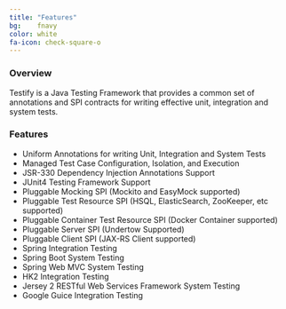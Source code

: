 ```yaml
---
title: "Features"
bg:    fnavy
color: white
fa-icon: check-square-o
---
```

### Overview
Testify is a Java Testing Framework that provides a common set of annotations and SPI contracts for writing effective unit, integration and system tests.

### Features
- Uniform Annotations for writing Unit, Integration and System Tests
- Managed Test Case Configuration, Isolation, and Execution
- JSR-330 Dependency Injection Annotations Support
- JUnit4 Testing Framework Support
- Pluggable Mocking SPI (Mockito and EasyMock supported)
- Pluggable Test Resource SPI (HSQL, ElasticSearch, ZooKeeper, etc supported)
- Pluggable Container Test Resource SPI (Docker Container supported)
- Pluggable Server SPI (Undertow Supported)
- Pluggable Client SPI (JAX-RS Client supported)
- Spring Integration Testing
- Spring Boot System Testing
- Spring Web MVC System Testing
- HK2 Integration Testing
- Jersey 2 RESTful Web Services Framework System Testing
- Google Guice Integration Testing
